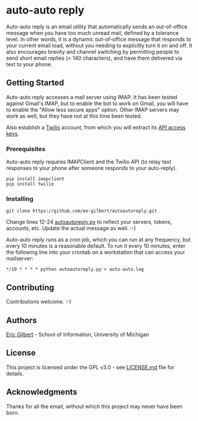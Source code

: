 # auto-auto reply
Auto-auto reply is an email utility that automatically sends an out-of-office message when you have too much unread mail, defined by a tolerance level. In other words, it is a dynamic out-of-office message that responds to your current email load, without you needing to explicitly turn it on and off. It also encourages brevity and channel switching by permitting people to send short email replies (< 140 characters), and have them delivered via text to your phone.

## Getting Started

Auto-auto reply accesses a mail server using IMAP. It has been tested against 
Gmail's IMAP, but to enable the bot to work on Gmail, you will have to enable
the "Allow less secure apps" option. Other IMAP servers may work as
well, but they have not at this time been tested.

Also establish a [Twilio](https://twilio.com) account, from which you will extract its [API access keys](https://www.twilio.com/console).

### Prerequisites

Auto-auto reply requires IMAPClient and the Twilio API (to relay text
responses to your phone after someone responds to your auto-reply). 

```
pip install imapclient
pip install twilio
```

### Installing

``git clone https://github.com/ee-gilbert/autoautoreply.git``

Change lines 12-24 [autoautoreply.py](https://github.com/ee-gilbert/autoautoreply/blob/master/autoautoreply.py) to reflect your servers, tokens, accounts, etc. Update the actual message as well. :-)

Auto-auto reply runs as a cron job, which you can run at any frequency,
but every 10 minutes is a reasonable default. To run it every 10
minutes, enter the following line into your crontab on a workstation that can
access your mailserver:

``*/10 * * * * python autoautoreply.py > auto-auto.log``

## Contributing

Contributions welcome. :-)

## Authors

[Eric Gilbert](http://eegilbert.org) - School of Information, University of Michigan

## License

This project is licensed under the GPL v3.0 - see [LICENSE.md](LICENSE.md) file for details.

## Acknowledgments

Thanks for all the email, without which this project may never have been
born.

